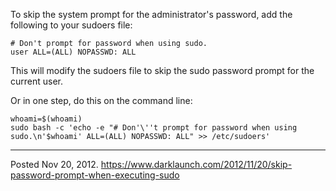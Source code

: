 To skip the system prompt for the administrator's password, add the following to your sudoers file:

```
# Don't prompt for password when using sudo.
user ALL=(ALL) NOPASSWD: ALL
```

This will modify the sudoers file to skip the sudo password prompt for the current user.

Or in one step, do this on the command line:

```
whoami=$(whoami)
sudo bash -c 'echo -e "# Don'\''t prompt for password when using sudo.\n'$whoami' ALL=(ALL) NOPASSWD: ALL" >> /etc/sudoers'
```

---

Posted Nov 20, 2012.
https://www.darklaunch.com/2012/11/20/skip-password-prompt-when-executing-sudo